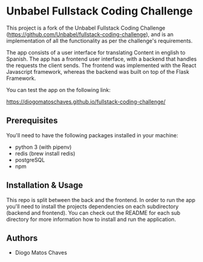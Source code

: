# Unbabel Fullstack Coding Challenge

This project is a fork of the Unbabel Fullstack Coding Challenge (https://github.com/Unbabel/fullstack-coding-challenge),
and is an implementation of all the functionality as per the challenge's requirements.

The app consists of a user interface for translating Content in english to Spanish. The app has a frontend user interface,
with a backend that handles the requests the client sends. The frontend was implemented with
the React Javascript framework, whereas the backend was built on top of the Flask Framework.

You can test the app on the following link:

https://diogomatoschaves.github.io/fullstack-coding-challenge/


## Prerequisites

You'll need to have the following packages installed in your machine:

- python 3 (with pipenv)
- redis (brew install redis)
- postgreSQL
- npm


## Installation & Usage

This repo is split between the back and the frontend. In order to run the app you'll need to install the projects
dependencies on each subdirectory (backend and frontend). You can check out the README for each sub directory for more
information how to install and run the application.


## Authors

* Diogo Matos Chaves